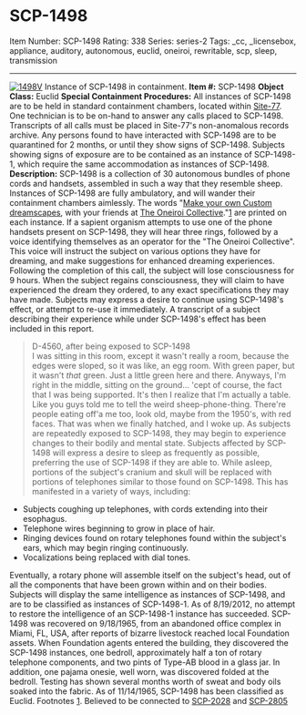 # SCP-1498
Item Number: SCP-1498
Rating: 338
Series: series-2
Tags: _cc, _licensebox, appliance, auditory, autonomous, euclid, oneiroi, rewritable, scp, sleep, transmission

---

[![1498V](https://scp-wiki.wdfiles.com/local--resized-images/scp-1498/1498V/medium.jpg)](https://scp-wiki.wdfiles.com/local--files/scp-1498/1498V)
Instance of SCP-1498 in containment.
**Item #:** SCP-1498
**Object Class:** Euclid
**Special Containment Procedures:** All instances of SCP-1498 are to be held in standard containment chambers, located within [Site-77](/secure-facility-dossier-site-77). One technician is to be on-hand to answer any calls placed to SCP-1498. Transcripts of all calls must be placed in Site-77's non-anomalous records archive. Any persons found to have interacted with SCP-1498 are to be quarantined for 2 months, or until they show signs of SCP-1498. Subjects showing signs of exposure are to be contained as an instance of SCP-1498-1, which require the same accommodation as instances of SCP-1498.
**Description:** SCP-1498 is a collection of 30 autonomous bundles of phone cords and handsets, assembled in such a way that they resemble sheep. Instances of SCP-1498 are fully ambulatory, and will wander their containment chambers aimlessly. The words "[Make your own Custom dreamscapes](http://www.scp-wiki.net/scp-2876), with your friends at [The Oneiroi Collective](http://www.scp-wiki.net/oneiroi)."[1](javascript:;) are printed on each instance.
If a sapient organism attempts to use one of the phone handsets present on SCP-1498, they will hear three rings, followed by a voice identifying themselves as an operator for the "The Oneiroi Collective". This voice will instruct the subject on various options they have for dreaming, and make suggestions for enhanced dreaming experiences. Following the completion of this call, the subject will lose consciousness for 9 hours.
When the subject regains consciousness, they will claim to have experienced the dream they ordered, to any exact specifications they may have made. Subjects may express a desire to continue using SCP-1498's effect, or attempt to re-use it immediately. A transcript of a subject describing their experience while under SCP-1498's effect has been included in this report.
> D-4560, after being exposed to SCP-1498  
>  I was sitting in this room, except it wasn't really a room, because the edges were sloped, so it was like, an egg room. With green paper, but it wasn't _that_ green. Just a little green here and there. Anyways, I'm right in the middle, sitting on the ground… 'cept of course, the fact that I was being supported. It's then I realize that I'm actually a table. Like you guys told me to tell the weird sheep-phone-thing. There're people eating off'a me too, look old, maybe from the 1950's, with red faces.
> That was when we finally hatched, and I woke up.
As subjects are repeatedly exposed to SCP-1498, they may begin to experience changes to their bodily and mental state. Subjects affected by SCP-1498 will express a desire to sleep as frequently as possible, preferring the use of SCP-1498 if they are able to. While asleep, portions of the subject's cranium and skull will be replaced with portions of telephones similar to those found on SCP-1498. This has manifested in a variety of ways, including:
  * Subjects coughing up telephones, with cords extending into their esophagus.
  * Telephone wires beginning to grow in place of hair.
  * Ringing devices found on rotary telephones found within the subject's ears, which may begin ringing continuously.
  * Vocalizations being replaced with dial tones.

Eventually, a rotary phone will assemble itself on the subject's head, out of all the components that have been grown within and on their bodies. Subjects will display the same intelligence as instances of SCP-1498, and are to be classified as instances of SCP-1498-1. As of 8/19/2012, no attempt to restore the intelligence of an SCP-1498-1 instance has succeeded.
SCP-1498 was recovered on 9/18/1965, from an abandoned office complex in Miami, FL, USA, after reports of bizarre livestock reached local Foundation assets. When Foundation agents entered the building, they discovered the SCP-1498 instances, one bedroll, approximately half a ton of rotary telephone components, and two pints of Type-AB blood in a glass jar. In addition, one pajama onesie, well worn, was discovered folded at the bedroll. Testing has shown several months worth of sweat and body oils soaked into the fabric.
As of 11/14/1965, SCP-1498 has been classified as Euclid.
Footnotes
[1](javascript:;). Believed to be connected to [SCP-2028](/scp-2028) and [SCP-2805](/scp-2805)